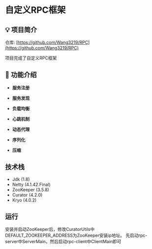 # 自定义RPC框架
## 💡 项目简介

仓库: [https://github.com/Wang3219/RPC](https://github.com/Wang3219/RPC)

项目完成了自定义RPC框架

## 🚀 功能介绍

- **服务注册**

- **服务发现**

- **负载均衡**

- **心跳机制**

- **动态代理**

- **序列化**

- **压缩**

## 技术栈
+ Jdk (1.8)
+ Netty (4.1.42.Final)
+ ZooKeeper (3.5.8)
+ Curator (4.2.0)
+ Kryo (4.0.2)

## 运行
安装并启动ZooKeeper后，修改CuratorUtils中DEFAULT_ZOOKEEPER_ADDRESS为ZooKeeper安装ip地址。
先启动rpc-server中ServerMain，然后启动rpc-client中ClientMain即可
